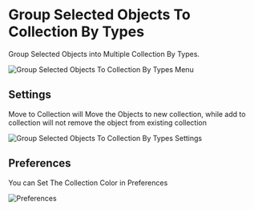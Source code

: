 # Group Selected Objects To Collection By Types

Group Selected Objects into Multiple Collection By Types. 

![Group Selected Objects To Collection By Types Menu](https://blenderboi.com/gallery/GroupSelectedObjectsToCollectionByTypes/GroupSelectedObjectsToCollectionByTypesMenu.png)

## Settings

Move to Collection will Move the Objects to new collection, while add to collection will not remove the object from existing collection

![Group Selected Objects To Collection By Types Settings](https://blenderboi.com/gallery/GroupSelectedObjectsToCollectionByTypes/GroupSelectedObjectsToCollectionByTypesSettings.png)

## Preferences

You can Set The Collection Color in Preferences

![Preferences](https://blenderboi.com/gallery/GroupSelectedObjectsToCollectionByTypes/Preferences.png)

